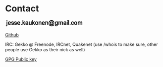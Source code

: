 # Contact

![](pics/email001.png "pic1")

[Github](https://github.com/SirDifferential)

IRC: Gekko @ Freenode, IRCnet, Quakenet (use /whois to make sure, other people use Gekko as their nick as well)

[GPG Public key](./gpg.txt)

